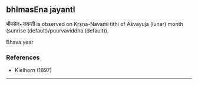 ## bhImasEna jayantI

भीमसेन~जयन्ती is observed on Kṛṣṇa-Navamī tithi of Āśvayuja (lunar) month (sunrise (default)/puurvaviddha (default)).

Bhava year
### References
* Kielhorn (1897)

---
